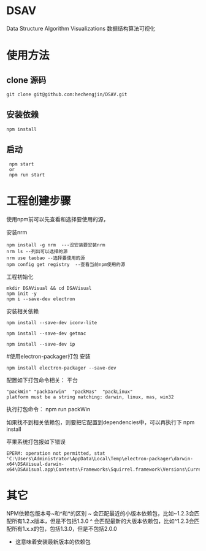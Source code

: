 # DSAV
Data Structure Algorithm Visualizations 数据结构算法可视化

# 使用方法
## clone 源码
```
git clone git@github.com:hechengjin/DSAV.git
```
## 安装依赖
```
npm install 
```
## 启动
```
 npm start
 or
 npm run start
```

# 工程创建步骤
使用npm前可以先查看和选择要使用的源，

安装nrm
```
npm install -g nrm  ---没安装要安装nrm
nrm ls --列出可以选择的源
nrm use taobao --选择要使用的源
npm config get registry  --查看当前npm使用的源
```

工程初始化
```
mkdir DSAVisual && cd DSAVisual
npm init -y
npm i --save-dev electron
```

安装相关依赖
```
npm install --save-dev iconv-lite  

npm install --save-dev getmac

npm install --save-dev ip
```

#使用electron-packager打包
安装
```
npm install electron-packager --save-dev
```
配置如下打包命令相关：
平台
```
"packWin" "packDarwin"  "packMas"  "packLinux"
platform must be a string matching: darwin, linux, mas, win32
```

执行打包命令：
npm run packWin

如果找不到相关依赖包，则要把它配置到dependencies中，可以再执行下
npm  install

苹果系统打包报如下错误
```
EPERM: operation not permitted, stat 'C:\Users\Administrator\AppData\Local\Temp\electron-packager\darwin-x64\DSAVisual-darwin-x64\DSAVisual.app\Contents\Frameworks\Squirrel.framework\Versions\Current'
```

# 其它
NPM依赖包版本号~和^和*的区别
~ 会匹配最近的小版本依赖包，比如~1.2.3会匹配所有1.2.x版本，但是不包括1.3.0
^ 会匹配最新的大版本依赖包，比如^1.2.3会匹配所有1.x.x的包，包括1.3.0，但是不包括2.0.0
* 这意味着安装最新版本的依赖包

